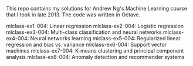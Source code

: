 This repo contains my solutions for Andrew Ng's Machine Learning course that I took in late 2013. The code was written in Octave.

mlclass-ex1-004: Linear regression
mlclass-ex2-004: Logistic regression
mlclass-ex3-004: Multi-class classification and neural networks
mlclass-ex4-004: Neural networks learning
mlclass-ex5-004: Regularized linear regression and bias vs. variance
mlclass-ex6-004: Support vector machines
mlclass-ex7-004: K-means clustering and principal component analysis
mlclass-ex8-004: Anomaly detection and recommender systems
